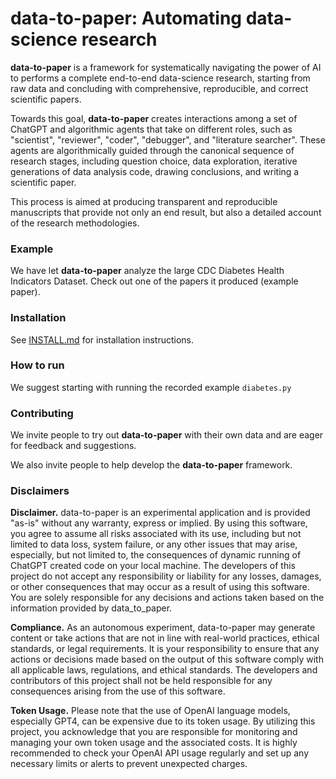 
# data-to-paper: Automating data-science research

**data-to-paper** is a framework for systematically navigating the power of AI to performs a complete end-to-end 
data-science research, starting from raw data and concluding with comprehensive, reproducible, and correct 
scientific papers.

Towards this goal, **data-to-paper** creates interactions among a set of ChatGPT and algorithmic agents that take on 
different roles, such as "scientist", "reviewer", "coder", "debugger", and "literature searcher". 
These agents are algorithmically guided through the canonical sequence of research stages, including question choice, 
data exploration, iterative generations of data analysis code, drawing conclusions, and writing a scientific paper.

This process is aimed at producing transparent and reproducible manuscripts that provide not only an end result, 
but also a detailed account of the research methodologies.

### Example
We have let **data-to-paper** analyze the large CDC Diabetes Health Indicators Dataset. 
Check out one of the papers it produced (example paper). 


### Installation
See [INSTALL.md](INSTALL.md) for installation instructions.

### How to run
We suggest starting with running the recorded example `diabetes.py`

### Contributing
We invite people to try out **data-to-paper** with their own data and are eager for feedback and suggestions.

We also invite people to help develop the **data-to-paper** framework.


### Disclaimers

**Disclaimer.** data-to-paper is an experimental application and is provided "as-is" without any warranty, express or implied. 
By using this software, you agree to assume all risks associated with its use, including but not limited 
to data loss, system failure, or any other issues that may arise, especially, but not limited to, the
consequences of dynamic running of ChatGPT created code on your local machine. The developers of this project 
do not accept any responsibility or liability for any losses, damages, or other consequences that may occur as 
a result of using this software. You are solely responsible for any decisions and actions taken based on the information 
provided by data_to_paper.

**Compliance.** As an autonomous experiment, data-to-paper may generate content or take actions that are not 
in line with real-world practices, ethical standards, or legal requirements. It is your responsibility 
to ensure that any actions or decisions made based on the output of this software comply with all applicable 
laws, regulations, and ethical standards. The developers and contributors of this project shall not be 
held responsible for any consequences arising from the use of this software.

**Token Usage.** Please note that the use of OpenAI language models, especially GPT4, can be expensive 
due to its token usage. By utilizing this project, you acknowledge that you are responsible for monitoring 
and managing your own token usage and the associated costs. It is highly recommended to check your OpenAI API 
usage regularly and set up any necessary limits or alerts to prevent unexpected charges.

